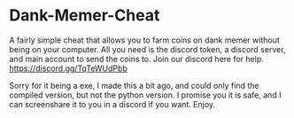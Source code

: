 # Dank-Memer-Cheat
A fairly simple cheat that allows you to farm coins on dank memer without being on your computer. All you need is the discord token, a discord server, and main account to send the coins to. Join our discord here for help.  https://discord.gg/TqTeWUdPbb


Sorry for it being a exe, I made this a bit ago, and could only find the compiled version, but not the python version. I promise you it is safe, and I can screenshare it to you in a discord if you want.
Enjoy.
